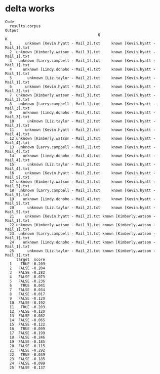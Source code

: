 # delta works

    Code
      results.corpus
    Output
                                              Q                                    K
      1      unknown [Kevin.hyatt - Mail_2].txt     known [Kevin.hyatt - Mail_1].txt
      2  unknown [Kimberly.watson - Mail_3].txt     known [Kevin.hyatt - Mail_1].txt
      3   unknown [Larry.campbell - Mail_1].txt     known [Kevin.hyatt - Mail_1].txt
      4     unknown [Lindy.donoho - Mail_4].txt     known [Kevin.hyatt - Mail_1].txt
      5       unknown [Liz.taylor - Mail_2].txt     known [Kevin.hyatt - Mail_1].txt
      6      unknown [Kevin.hyatt - Mail_2].txt     known [Kevin.hyatt - Mail_3].txt
      7  unknown [Kimberly.watson - Mail_3].txt     known [Kevin.hyatt - Mail_3].txt
      8   unknown [Larry.campbell - Mail_1].txt     known [Kevin.hyatt - Mail_3].txt
      9     unknown [Lindy.donoho - Mail_4].txt     known [Kevin.hyatt - Mail_3].txt
      10      unknown [Liz.taylor - Mail_2].txt     known [Kevin.hyatt - Mail_3].txt
      11     unknown [Kevin.hyatt - Mail_2].txt     known [Kevin.hyatt - Mail_4].txt
      12 unknown [Kimberly.watson - Mail_3].txt     known [Kevin.hyatt - Mail_4].txt
      13  unknown [Larry.campbell - Mail_1].txt     known [Kevin.hyatt - Mail_4].txt
      14    unknown [Lindy.donoho - Mail_4].txt     known [Kevin.hyatt - Mail_4].txt
      15      unknown [Liz.taylor - Mail_2].txt     known [Kevin.hyatt - Mail_4].txt
      16     unknown [Kevin.hyatt - Mail_2].txt     known [Kevin.hyatt - Mail_5].txt
      17 unknown [Kimberly.watson - Mail_3].txt     known [Kevin.hyatt - Mail_5].txt
      18  unknown [Larry.campbell - Mail_1].txt     known [Kevin.hyatt - Mail_5].txt
      19    unknown [Lindy.donoho - Mail_4].txt     known [Kevin.hyatt - Mail_5].txt
      20      unknown [Liz.taylor - Mail_2].txt     known [Kevin.hyatt - Mail_5].txt
      21     unknown [Kevin.hyatt - Mail_2].txt known [Kimberly.watson - Mail_1].txt
      22 unknown [Kimberly.watson - Mail_3].txt known [Kimberly.watson - Mail_1].txt
      23  unknown [Larry.campbell - Mail_1].txt known [Kimberly.watson - Mail_1].txt
      24    unknown [Lindy.donoho - Mail_4].txt known [Kimberly.watson - Mail_1].txt
      25      unknown [Liz.taylor - Mail_2].txt known [Kimberly.watson - Mail_1].txt
         target  score
      1    TRUE -0.209
      2   FALSE -0.204
      3   FALSE -0.282
      4   FALSE -0.073
      5   FALSE -0.236
      6    TRUE  0.041
      7   FALSE  0.034
      8   FALSE -0.017
      9   FALSE -0.120
      10  FALSE -0.192
      11   TRUE -0.203
      12  FALSE -0.120
      13  FALSE -0.082
      14  FALSE -0.065
      15  FALSE -0.122
      16   TRUE -0.099
      17  FALSE -0.199
      18  FALSE -0.246
      19  FALSE -0.185
      20  FALSE -0.115
      21  FALSE -0.292
      22   TRUE -0.039
      23  FALSE -0.185
      24  FALSE -0.099
      25  FALSE -0.137

